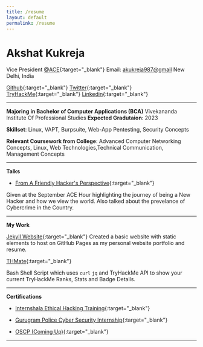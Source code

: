 ```yaml
---
title: /resume
layout: default
permalink: /resume
---
```


# Akshat Kukreja
Vice President [@ACE](https://vipsace.org/){:target="\_blank"}
Email: <akukreja987@gmail>
New Delhi, India


[Github](https://www.github.com/br0wnboi){:target="\_blank"} [Twitter](https://www.twitter.com/br0wnboi){:target="\_blank"} [TryHackMe](https://tryhackme.com/p/br0wnboi){:target="\_blank"} [Linkedin](https://www.linkedin.com/in/akshat987/){:target="\_blank"}


*****

**Majoring in Bachelor of Computer Applications (BCA)**
Vivekananda Institute Of Professional Studies
**Expected Gradutaion**: 2023

**Skillset**: Linux, VAPT, Burpsuite, Web-App Pentesting, Security Concepts

**Relevant Coursework from College**: Advanced Computer Networking Concepts, Linux, Web Technologies,Technical Communication, Management Concepts


******


**Talks**
- [From A Friendly Hacker's Perspective](){:target="\_blank"}

Given at the September ACE Hour highlighting the journey of being a New Hacker and how we view the world. Also talked about the prevelance of Cybercrime in the Country.


******

**My Work**

[Jekyll Website](https://github.com/br0wnboi/test-website){:target="\_blank"}
Created a basic website with static elements to host on GitHub Pages as my personal website portfolio and resume.

[THMate](https://github.com/br0wnboi/thmate){:target="\_blank"}

Bash Shell Script which uses ```curl```  ```jq``` and TryHackMe API to show your current TryHackMe Ranks, Stats and Badge Details.

*******

**Certifications**

* [Internshala Ethical Hacking Training](https://trainings.internshala.com/s/v/210597/7866aeef){:target="\_blank"}

* [Gurugram Police Cyber Security Internship](./img/GPCSSI-Akshat.jpg){:target="\_blank"}

* [OSCP (Coming Up)](){:target="\_blank"}


*******